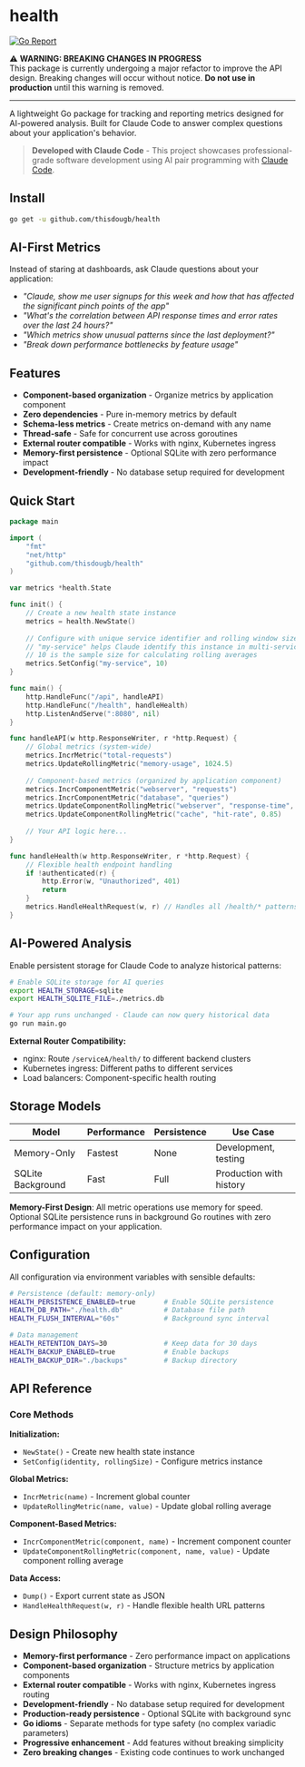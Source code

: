 # health

[![Go Report](https://goreportcard.com/badge/github.com/thisdougb/health)](https://goreportcard.com/badge/github.com/thisdougb/health)

⚠️  **WARNING: BREAKING CHANGES IN PROGRESS**  
This package is currently undergoing a major refactor to improve the API design. Breaking changes will occur without notice. **Do not use in production** until this warning is removed.

---

A lightweight Go package for tracking and reporting metrics designed for AI-powered analysis. Built for Claude Code to answer complex questions about your application's behavior.

> **Developed with Claude Code** - This project showcases professional-grade software development using AI pair programming with [Claude Code](https://claude.ai/code).

## Install

```bash
go get -u github.com/thisdougb/health
```

## AI-First Metrics

Instead of staring at dashboards, ask Claude questions about your application:

- *"Claude, show me user signups for this week and how that has affected the significant pinch points of the app"*
- *"What's the correlation between API response times and error rates over the last 24 hours?"*
- *"Which metrics show unusual patterns since the last deployment?"*
- *"Break down performance bottlenecks by feature usage"*

## Features

- **Component-based organization** - Organize metrics by application component
- **Zero dependencies** - Pure in-memory metrics by default  
- **Schema-less metrics** - Create metrics on-demand with any name
- **Thread-safe** - Safe for concurrent use across goroutines
- **External router compatible** - Works with nginx, Kubernetes ingress
- **Memory-first persistence** - Optional SQLite with zero performance impact
- **Development-friendly** - No database setup required for development

## Quick Start

```go
package main

import (
    "fmt"
    "net/http"
    "github.com/thisdougb/health"
)

var metrics *health.State

func init() {
    // Create a new health state instance
    metrics = health.NewState()
    
    // Configure with unique service identifier and rolling window size
    // "my-service" helps Claude identify this instance in multi-service environments
    // 10 is the sample size for calculating rolling averages
    metrics.SetConfig("my-service", 10)
}

func main() {
    http.HandleFunc("/api", handleAPI)
    http.HandleFunc("/health", handleHealth)
    http.ListenAndServe(":8080", nil)
}

func handleAPI(w http.ResponseWriter, r *http.Request) {
    // Global metrics (system-wide)
    metrics.IncrMetric("total-requests") 
    metrics.UpdateRollingMetric("memory-usage", 1024.5)
    
    // Component-based metrics (organized by application component)
    metrics.IncrComponentMetric("webserver", "requests")
    metrics.IncrComponentMetric("database", "queries")
    metrics.UpdateComponentRollingMetric("webserver", "response-time", 245.0)
    metrics.UpdateComponentRollingMetric("cache", "hit-rate", 0.85)
    
    // Your API logic here...
}

func handleHealth(w http.ResponseWriter, r *http.Request) {
    // Flexible health endpoint handling
    if !authenticated(r) {
        http.Error(w, "Unauthorized", 401)
        return
    }
    metrics.HandleHealthRequest(w, r) // Handles all /health/* patterns
}
```

## AI-Powered Analysis

Enable persistent storage for Claude Code to analyze historical patterns:

```bash
# Enable SQLite storage for AI queries
export HEALTH_STORAGE=sqlite
export HEALTH_SQLITE_FILE=./metrics.db

# Your app runs unchanged - Claude can now query historical data
go run main.go
```

**External Router Compatibility:**
- nginx: Route `/serviceA/health/` to different backend clusters
- Kubernetes ingress: Different paths to different services  
- Load balancers: Component-specific health routing

## Storage Models

| Model | Performance | Persistence | Use Case |
|-------|-------------|-------------|----------|
| Memory-Only | Fastest | None | Development, testing |
| SQLite Background | Fast | Full | Production with history |

**Memory-First Design**: All metric operations use memory for speed. Optional SQLite persistence runs in background Go routines with zero performance impact on your application.

## Configuration

All configuration via environment variables with sensible defaults:

```bash
# Persistence (default: memory-only)
HEALTH_PERSISTENCE_ENABLED=true       # Enable SQLite persistence
HEALTH_DB_PATH="./health.db"          # Database file path
HEALTH_FLUSH_INTERVAL="60s"           # Background sync interval

# Data management
HEALTH_RETENTION_DAYS=30              # Keep data for 30 days
HEALTH_BACKUP_ENABLED=true            # Enable backups
HEALTH_BACKUP_DIR="./backups"         # Backup directory
```

## API Reference

### Core Methods

**Initialization:**
- `NewState()` - Create new health state instance
- `SetConfig(identity, rollingSize)` - Configure metrics instance

**Global Metrics:**
- `IncrMetric(name)` - Increment global counter
- `UpdateRollingMetric(name, value)` - Update global rolling average

**Component-Based Metrics:**
- `IncrComponentMetric(component, name)` - Increment component counter
- `UpdateComponentRollingMetric(component, name, value)` - Update component rolling average

**Data Access:**
- `Dump()` - Export current state as JSON
- `HandleHealthRequest(w, r)` - Handle flexible health URL patterns

## Design Philosophy

- **Memory-first performance** - Zero performance impact on applications
- **Component-based organization** - Structure metrics by application components
- **External router compatible** - Works with nginx, Kubernetes ingress routing
- **Development-friendly** - No database setup required for development
- **Production-ready persistence** - Optional SQLite with background sync
- **Go idioms** - Separate methods for type safety (no complex variadic parameters)
- **Progressive enhancement** - Add features without breaking simplicity
- **Zero breaking changes** - Existing code continues to work unchanged